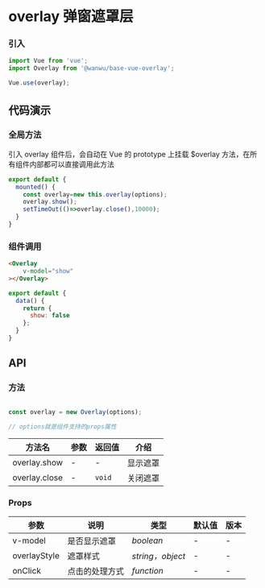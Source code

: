 # overlay 弹窗遮罩层

### 引入

``` javascript
import Vue from 'vue';
import Overlay from '@wanwu/base-vue-overlay';

Vue.use(overlay);
```

## 代码演示

### 全局方法

引入 overlay 组件后，会自动在 Vue 的 prototype 上挂载 $overlay 方法，在所有组件内部都可以直接调用此方法

```js
export default {
  mounted() {
    const overlay=new this.overlay(options);
    overlay.show();
    setTimeOut(()=>overlay.close(),10000);
  }
}
```

### 组件调用

```html
<Overlay
    v-model="show"
></Overlay>
```


```js
export default {
  data() {
    return {
      show: false
    };
  }
}
```



## API

### 方法

```js

const overlay = new Overlay(options);

// options就是组件支持的props属性

```



| 方法名 | 参数 | 返回值 | 介绍 |
|------|------|------|------|
| overlay.show | - | - | 显示遮罩 |
| overlay.close | - | `void` | 关闭遮罩 |


### Props

| 参数 | 说明 | 类型 | 默认值 | 版本 |
|------|------|------|------|------|
| v-model | 是否显示遮罩 | *boolean* | - | - |
| overlayStyle | 遮罩样式 | *string，object* | - | - |
| onClick | 点击的处理方式 | *function* | - | - |

